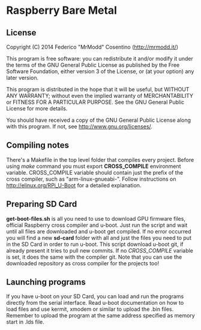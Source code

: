 # Raspberry Bare Metal

## License

Copyright (C) 2014  Federico "MrModd" Cosentino (http://mrmodd.it/)

This program is free software: you can redistribute it and/or modify
it under the terms of the GNU General Public License as published by
the Free Software Foundation, either version 3 of the License, or
(at your option) any later version.

This program is distributed in the hope that it will be useful,
but WITHOUT ANY WARRANTY; without even the implied warranty of
MERCHANTABILITY or FITNESS FOR A PARTICULAR PURPOSE.  See the
GNU General Public License for more details.

You should have received a copy of the GNU General Public License
along with this program.  If not, see <http://www.gnu.org/licenses/>.

## Compiling notes

There's a Makefile in the top level folder that compiles every project.
Before using *make* command you must export **CROSS_COMPILE** environment
variable.
CROSS_COMPILE variable should contain just the prefix of the cross compiler,
such as "arm-linux-gnueabi-".
Follow instructions on http://elinux.org/RPi_U-Boot for a detailed explanation.

## Preparing SD Card

**get-boot-files.sh** is all you need to use to download GPU firmware files,
official Raspberry cross compiler and u-boot. Just run the script and
wait until all files are downloaded and u-boot get compiled. If no error
occurred you will find a new **sd-card** folder with all and just the files
you need to put in the SD Card in order to run u-boot.
This script download u-boot git, if already present it tries to pull new
commits. If no *CROSS_COMPILE* variable is set, it does the same with the
compiler git.
Note that you can use the downloaded repository as cross compiler for the
projects too!

## Launching programs

If you have u-boot on your SD Card, you can load and run the programs directly
from the serial interface. Read u-boot documentation on how to load files
and use kermit, xmodem or similar to upload the .bin files.
Remember to upload the program at the same address specified as memory start
in .lds file.
